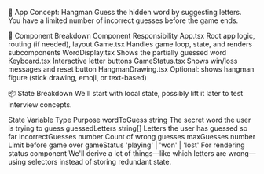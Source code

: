 🧠 App Concept: Hangman
Guess the hidden word by suggesting letters. You have a limited number of incorrect guesses before the game ends.

🧱 Component Breakdown
Component	Responsibility
App.tsx	Root app logic, routing (if needed), layout
Game.tsx	Handles game loop, state, and renders subcomponents
WordDisplay.tsx	Shows the partially guessed word
Keyboard.tsx	Interactive letter buttons
GameStatus.tsx	Shows win/loss messages and reset button
HangmanDrawing.tsx	Optional: shows hangman figure (stick drawing, emoji, or text-based)

📦 State Breakdown
We'll start with local state, possibly lift it later to test interview concepts.

State Variable	Type	Purpose
wordToGuess	string	The secret word the user is trying to guess
guessedLetters	string[]	Letters the user has guessed so far
incorrectGuesses	number	Count of wrong guesses
maxGuesses	number	Limit before game over
gameStatus	'playing' | 'won' | 'lost'	For rendering status component
We'll derive a lot of things—like which letters are wrong—using selectors instead of storing redundant state.

